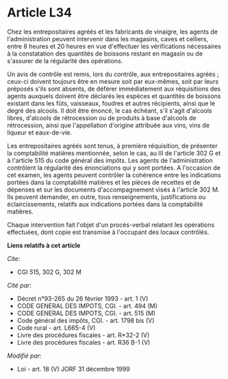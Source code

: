 # Article L34

Chez les entrepositaires agréés et les fabricants de vinaigre, les agents de l'administration peuvent intervenir dans les
magasins, caves et celliers, entre 8 heures et 20 heures en vue d'effectuer les vérifications nécessaires à la constatation
des quantités de boissons restant en magasin ou de s'assurer de la régularité des opérations. 

Un avis de contrôle est remis, lors du contrôle, aux entrepositaires agréés ; ceux-ci doivent toujours être en mesure soit
par eux-mêmes, soit par leurs préposés s'ils sont absents, de déférer immédiatement aux réquisitions des agents auxquels
doivent être déclarés les espèces et quantités de boissons existant dans les fûts, vaisseaux, foudres et autres récipients,
ainsi que le degré des alcools. Il doit être énoncé, le cas échéant, s'il s'agit d'alcools libres, d'alcools de rétrocession
ou de produits à base d'alcools de rétrocession, ainsi que l'appellation d'origine attribuée aux vins, vins de liqueur et
eaux-de-vie.

Les entrepositaires agréés sont tenus, à première réquisition, de présenter la comptabilité matières mentionnée, selon le
cas, au III de l'article 302 G et à l'article 515 du code général des impôts. Les agents de l'administration contrôlent la
régularité des énonciations qui y sont portées. A l'occasion de cet examen, les agents peuvent contrôler la cohérence entre
les indications portées dans la comptabilité matières et les pièces de recettes et de dépenses et sur les documents
d'accompagnement visés à l'article 302 M. Ils peuvent demander, en outre, tous renseignements, justifications ou
éclaircissements, relatifs aux indications portées dans la comptabilité matières.

Chaque intervention fait l'objet d'un procès-verbal relatant les opérations effectuées, dont copie est transmise à l'occupant
des locaux contrôlés.

**Liens relatifs à cet article**

_Cite_:

  - CGI 515, 302 G, 302 M

_Cité par_:

  - Décret n°93-265 du 26 février 1993 - art. 1 (V)
  - CODE GENERAL DES IMPOTS, CGI. - art. 494 (M)
  - CODE GENERAL DES IMPOTS, CGI. - art. 515 (M)
  - Code général des impôts, CGI. - art. 1798 bis (V)
  - Code rural - art. L665-4 (V)
  - Livre des procédures fiscales - art. R*32-2 (V)
  - Livre des procédures fiscales - art. R36 B-1 (V)

_Modifié par_:

  - Loi - art. 18 (V) JORF 31 décembre 1999
